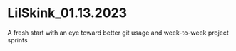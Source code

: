 # LilSkink_01.13.2023
 A fresh start with an eye toward better git usage and week-to-week project sprints
